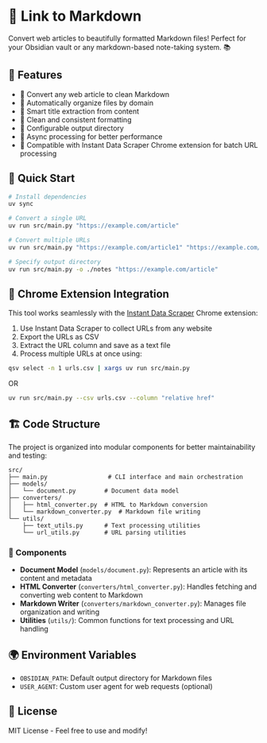 # 🔗 Link to Markdown

Convert web articles to beautifully formatted Markdown files! Perfect for your Obsidian vault or any markdown-based note-taking system. 📚

## 🌟 Features

- 🔄 Convert any web article to clean Markdown
- 📁 Automatically organize files by domain
- 📝 Smart title extraction from content
- 🎨 Clean and consistent formatting
- 🔧 Configurable output directory
- 🚀 Async processing for better performance
- 🔌 Compatible with Instant Data Scraper Chrome extension for batch URL processing

## 🚀 Quick Start

```bash
# Install dependencies
uv sync

# Convert a single URL
uv run src/main.py "https://example.com/article"

# Convert multiple URLs
uv run src/main.py "https://example.com/article1" "https://example.com/article2"

# Specify output directory
uv run src/main.py -o ./notes "https://example.com/article"
```

## 🔌 Chrome Extension Integration

This tool works seamlessly with the [Instant Data Scraper](https://chrome.google.com/webstore/detail/instant-data-scraper/ofaokhiedipichpaobibbnahnkdoiiah) Chrome extension:

1. Use Instant Data Scraper to collect URLs from any website
2. Export the URLs as CSV
3. Extract the URL column and save as a text file
4. Process multiple URLs at once using:

```bash
qsv select -n 1 urls.csv | xargs uv run src/main.py
```


OR

```bash
uv run src/main.py --csv urls.csv --column "relative href"
```

## 🏗️ Code Structure

The project is organized into modular components for better maintainability and testing:

```
src/
├── main.py                 # CLI interface and main orchestration
├── models/
│   └── document.py        # Document data model
├── converters/
│   ├── html_converter.py  # HTML to Markdown conversion
│   └── markdown_converter.py  # Markdown file writing
└── utils/
    ├── text_utils.py      # Text processing utilities
    └── url_utils.py       # URL parsing utilities
```

### 🧩 Components

- **Document Model** (`models/document.py`): Represents an article with its content and metadata
- **HTML Converter** (`converters/html_converter.py`): Handles fetching and converting web content to Markdown
- **Markdown Writer** (`converters/markdown_converter.py`): Manages file organization and writing
- **Utilities** (`utils/`): Common functions for text processing and URL handling

## 🌍 Environment Variables

- `OBSIDIAN_PATH`: Default output directory for Markdown files
- `USER_AGENT`: Custom user agent for web requests (optional)

## 📝 License

MIT License - Feel free to use and modify!
